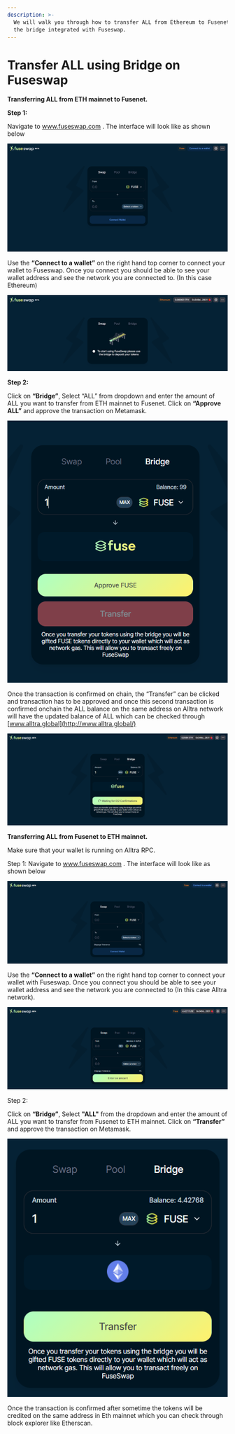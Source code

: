 ```yaml
---
description: >-
  We will walk you through how to transfer ALL from Ethereum to Fusenet using
  the bridge integrated with Fuseswap.
---
```


# Transfer ALL using Bridge on Fuseswap

**Transferring ALL from ETH mainnet to Fusenet.**

**Step 1:**

Navigate to www.fuseswap.com . The interface will look like as shown below

![](../../.gitbook/assets/0%20%286%29.png)

Use the **“Connect to a wallet”** on the right hand top corner to connect your wallet to Fuseswap. Once you connect you should be able to see your wallet address and see the network you are connected to. \(In this case Ethereum\)

![](../../.gitbook/assets/1%20%289%29.png)

**Step 2:**

Click on **“Bridge”**, Select “ALL” from dropdown and enter the amount of ALL you want to transfer from ETH mainnet to Fusenet. Click on **“Approve ALL”** and approve the transaction on Metamask.

![](../../.gitbook/assets/2%20%289%29.png)

Once the transaction is confirmed on chain, the “Transfer” can be clicked and transaction has to be approved and once this second transaction is confirmed onchain the ALL balance on the same address on Alltra network will have the updated balance of ALL which can be checked through [www.alltra.global](http://www.alltra.global/)

![](../../.gitbook/assets/3%20%288%29.png)

**Transferring ALL from Fusenet to ETH mainnet.**

Make sure that your wallet is running on Alltra RPC.

Step 1: Navigate to www.fuseswap.com . The interface will look like as shown below

![](../../.gitbook/assets/4%20%289%29.png)

Use the **“Connect to a wallet”** on the right hand top corner to connect your wallet with Fuseswap. Once you connect you should be able to see your wallet address and see the network you are connected to \(In this case Alltra network\).

![](../../.gitbook/assets/5%20%286%29.png)

Step 2:

Click on **“Bridge”**, Select **"ALL"** from the dropdown and enter the amount of ALL you want to transfer from Fusenet to ETH mainnet. Click on **“Transfer”** and approve the transaction on Metamask.

![](../../.gitbook/assets/6%20%287%29.png)

Once the transaction is confirmed after sometime the tokens will be credited on the same address in Eth mainnet which you can check through block explorer like Etherscan.

